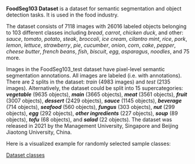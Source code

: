 **FoodSeg103 Dataset** is a dataset for semantic segmentation and object detection tasks. It is used in the food industry. 

The dataset consists of 7118 images with 26016 labeled objects belonging to 103 different classes including *bread*, *carrot*, *chicken duck*, and other: *sauce*, *tomato*, *potato*, *steak*, *broccoli*, *ice cream*, *cilantro mint*, *rice*, *pork*, *lemon*, *lettuce*, *strawberry*, *pie*, *cucumber*, *onion*, *corn*, *cake*, *pepper*, *cheese butter*, *french beans*, *fish*, *biscuit*, *egg*, *asparagus*, *noodles*, and 75 more.

Images in the FoodSeg103_test dataset have pixel-level semantic segmentation annotations. All images are labeled (i.e. with annotations). There are 2 splits in the dataset: *train* (4983 images) and *test* (2135 images). Alternatively, the dataset could be split into 15 supercategories: ***vegetable*** (9635 objects), ***main*** (3665 objects), ***meat*** (3561 objects), ***fruit*** (3007 objects), ***dessert*** (2429 objects), ***sauce*** (1145 objects), ***beverage*** (714 objects), ***seafood*** (560 objects), ***fungus*** (303 objects), ***nut*** (299 objects), ***egg*** (292 objects), ***other ingredients*** (227 objects), ***soup*** (89 objects), ***tofu*** (68 objects), and ***salad*** (22 objects). The dataset was released in 2021 by the Management University, Singapore and Beijing Jiaotong University, China.

Here is a visualized example for randomly selected sample classes:

[Dataset classes](https://github.com/dataset-ninja/food-seg-103/raw/main/visualizations/classes_preview.webm)
